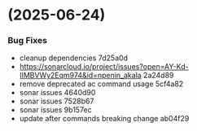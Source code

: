 #  (2025-06-24)


### Bug Fixes

* cleanup dependencies 7d25a0d
* https://sonarcloud.io/project/issues?open=AY-Kd-lIMBVWy2Eqm974&id=npenin_akala 2a24d89
* remove deprecated ac command usage 5cf4a82
* sonar issues 4640d90
* sonar issues 7528b67
* sonar issues 9b157ec
* update after commands breaking change ab04f29




